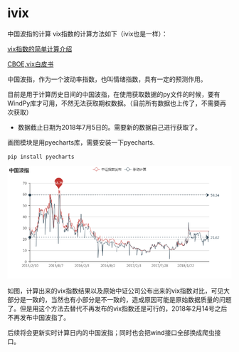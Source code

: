 # ivix
中国波指的计算
vix指数的计算方法如下（ivix也是一样）：

[vix指数的简单计算介绍](http://vix.readthedocs.io/en/latest/)

[CBOE,vix白皮书](http://www.cboe.com/products/vix-index-volatility/vix-options-and-futures/vix-index/the-vix-index-calculation)

中国波指，作为一个波动率指数，也叫情绪指数，具有一定的预测作用。

目前是用于计算历史日间的中国波指，在使用获取数据的py文件的时候，要有WindPy库才可用，不然无法获取期权数据。（目前所有数据也上传了，不需要再次获取）

* 数据截止日期为2018年7月5日的。需要新的数据自己进行获取了。

画图模块是用pyecharts库，需要安装一下pyecharts.
```
pip install pyecharts
```
![image](https://github.com/Alexdachen/ivix/blob/master/%E4%B8%AD%E5%9B%BD%E6%B3%A2%E6%8C%87.png)

如图，计算出来的vix指数结果以及原始中证公司公布出来的vix指数对比，可见大部分是一致的，当然也有小部分是不一致的，造成原因可能是原始数据质量的问题了。但是用这个方法去替代不再发布的vix指数还是可行的，2018年2月14号之后不再发布中国波指了。

后续将会更新实时计算日内的中国波指；同时也会把wind接口全部换成爬虫接口。
